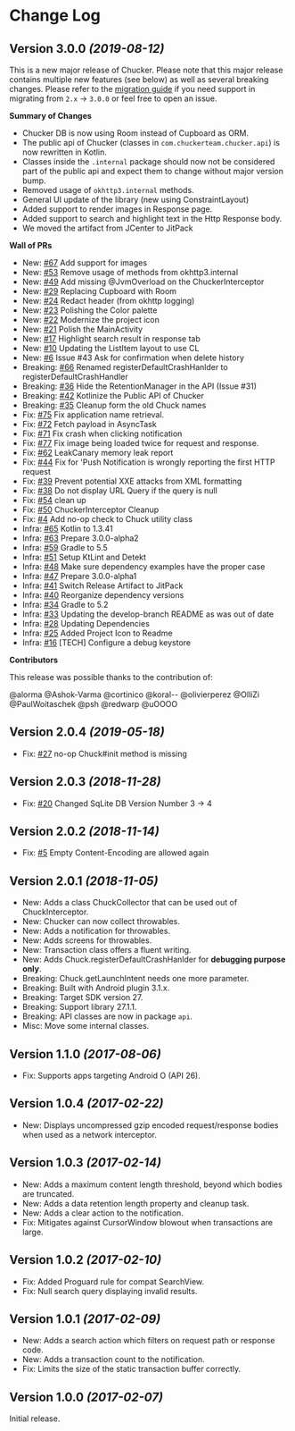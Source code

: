 Change Log
==========

Version 3.0.0 *(2019-08-12)*
----------------------------

This is a new major release of Chucker. Please note that this major release contains multiple new features (see below) as well as several breaking changes. Please refer to the [migration guide](TODO) if you need support in migrating from `2.x` -> `3.0.0` or feel free to open an issue.

**Summary of Changes**

* Chucker DB is now using Room instead of Cupboard as ORM.
* The public api of Chucker (classes in `com.chuckerteam.chucker.api`) is now rewritten in Kotlin.
* Classes inside the `.internal` package should now not be considered part of the public api and expect them to change without major version bump.
* Removed usage of `okhttp3.internal` methods.
* General UI update of the library (new using ConstraintLayout)
* Added support to render images in Response page.
* Added support to search and highlight text in the Http Response body.
* We moved the artifact from JCenter to JitPack

**Wall of PRs**

* New: [#67] Add support for images
* New: [#53] Remove usage of methods from okhttp3.internal
* New: [#49] Add missing @JvmOverload on the ChuckerInterceptor
* New: [#29] Replacing Cupboard with Room
* New: [#24] Redact header (from okhttp logging)
* New: [#23] Polishing the Color palette
* New: [#22] Modernize the project icon
* New: [#21] Polish the MainActivity
* New: [#17] Highlight search result in response tab
* New: [#10] Updating the ListItem layout to use CL
* New: [#6] Issue #43 Ask for confirmation when delete history
* Breaking: [#66] Renamed registerDefaultCrashHanlder to registerDefaultCrashHandler
* Breaking: [#36] Hide the RetentionManager in the API (Issue #31)
* Breaking: [#42] Kotlinize the Public API of Chucker
* Breaking: [#35] Cleanup form the old Chuck names
* Fix: [#75] Fix application name retrieval.
* Fix: [#72] Fetch payload in AsyncTask
* Fix: [#71] Fix crash when clicking notification
* Fix: [#77] Fix image being loaded twice for request and response.
* Fix: [#62] LeakCanary memory leak report
* Fix: [#44] Fix for 'Push Notification is wrongly reporting the first HTTP request
* Fix: [#39] Prevent potential XXE attacks from XML formatting
* Fix: [#38] Do not display URL Query if the query is null
* Fix: [#54] clean up
* Fix: [#50] ChuckerInterceptor Cleanup
* Fix: [#4] Add no-op check to Chuck utility class
* Infra: [#65] Kotlin to 1.3.41
* Infra: [#63] Prepare 3.0.0-alpha2
* Infra: [#59] Gradle to 5.5
* Infra: [#51] Setup KtLint and Detekt
* Infra: [#48] Make sure dependency examples have the proper case
* Infra: [#47] Prepare 3.0.0-alpha1
* Infra: [#41] Switch Release Artifact to JitPack
* Infra: [#40] Reorganize dependency versions
* Infra: [#34] Gradle to 5.2
* Infra: [#33] Updating the develop-branch README as was out of date
* Infra: [#28] Updating Dependencies
* Infra: [#25] Added Project Icon to Readme
* Infra: [#16] [TECH] Configure a debug keystore

**Contributors**

This release was possible thanks to the contribution of:

@alorma
@Ashok-Varma
@cortinico
@koral--
@olivierperez
@OlliZi
@PaulWoitaschek
@psh
@redwarp
@uOOOO

Version 2.0.4 *(2019-05-18)*
----------------------------

 * Fix: [#27] no-op Chuck#init method is missing

Version 2.0.3 *(2018-11-28)*
----------------------------

 * Fix: [#20] Changed SqLite DB Version Number 3 -> 4

Version 2.0.2 *(2018-11-14)*
----------------------------

 * Fix: [#5] Empty Content-Encoding are allowed again

Version 2.0.1 *(2018-11-05)*
----------------------------

 * New: Adds a class ChuckCollector that can be used out of ChuckInterceptor.
 * New: Chucker can now collect throwables.
 * New: Adds a notification for throwables.
 * New: Adds screens for throwables.
 * New: Transaction class offers a fluent writing.
 * New: Adds Chuck.registerDefaultCrashHanlder for **debugging purpose only**.
 * Breaking: Chuck.getLaunchIntent needs one more parameter.
 * Breaking: Built with Android plugin 3.1.x.
 * Breaking: Target SDK version 27.
 * Breaking: Support library 27.1.1.
 * Breaking: API classes are now in package `api`.
 * Misc: Move some internal classes.

Version 1.1.0 *(2017-08-06)*
----------------------------

 * Fix: Supports apps targeting Android O (API 26).

Version 1.0.4 *(2017-02-22)*
----------------------------

 * New: Displays uncompressed gzip encoded request/response bodies when used as a network interceptor.

Version 1.0.3 *(2017-02-14)*
----------------------------

 * New: Adds a maximum content length threshold, beyond which bodies are truncated.
 * New: Adds a data retention length property and cleanup task.
 * New: Adds a clear action to the notification.
 * Fix: Mitigates against CursorWindow blowout when transactions are large.

Version 1.0.2 *(2017-02-10)*
----------------------------

 * Fix: Added Proguard rule for compat SearchView.
 * Fix: Null search query displaying invalid results.

Version 1.0.1 *(2017-02-09)*
----------------------------

 * New: Adds a search action which filters on request path or response code.
 * New: Adds a transaction count to the notification.
 * Fix: Limits the size of the static transaction buffer correctly.

Version 1.0.0 *(2017-02-07)*
----------------------------

Initial release.

[#4]: https://github.com/ChuckerTeam/chucker/pull/4
[#5]: https://github.com/ChuckerTeam/chucker/pull/5
[#6]: https://github.com/ChuckerTeam/chucker/pull/6
[#10]: https://github.com/ChuckerTeam/chucker/pull/10
[#16]: https://github.com/ChuckerTeam/chucker/pull/16
[#17]: https://github.com/ChuckerTeam/chucker/pull/17
[#20]: https://github.com/ChuckerTeam/chucker/pull/20
[#21]: https://github.com/ChuckerTeam/chucker/pull/21
[#22]: https://github.com/ChuckerTeam/chucker/pull/22
[#23]: https://github.com/ChuckerTeam/chucker/pull/23
[#24]: https://github.com/ChuckerTeam/chucker/pull/24
[#25]: https://github.com/ChuckerTeam/chucker/pull/25
[#27]: https://github.com/ChuckerTeam/chucker/pull/27
[#28]: https://github.com/ChuckerTeam/chucker/pull/28
[#29]: https://github.com/ChuckerTeam/chucker/pull/29
[#33]: https://github.com/ChuckerTeam/chucker/pull/33
[#34]: https://github.com/ChuckerTeam/chucker/pull/34
[#35]: https://github.com/ChuckerTeam/chucker/pull/35
[#36]: https://github.com/ChuckerTeam/chucker/pull/36
[#38]: https://github.com/ChuckerTeam/chucker/pull/38
[#39]: https://github.com/ChuckerTeam/chucker/pull/39
[#40]: https://github.com/ChuckerTeam/chucker/pull/40
[#41]: https://github.com/ChuckerTeam/chucker/pull/41
[#42]: https://github.com/ChuckerTeam/chucker/pull/42
[#44]: https://github.com/ChuckerTeam/chucker/pull/44
[#47]: https://github.com/ChuckerTeam/chucker/pull/47
[#48]: https://github.com/ChuckerTeam/chucker/pull/48
[#49]: https://github.com/ChuckerTeam/chucker/pull/49
[#50]: https://github.com/ChuckerTeam/chucker/pull/50
[#51]: https://github.com/ChuckerTeam/chucker/pull/51
[#53]: https://github.com/ChuckerTeam/chucker/pull/53
[#54]: https://github.com/ChuckerTeam/chucker/pull/54
[#59]: https://github.com/ChuckerTeam/chucker/pull/59
[#62]: https://github.com/ChuckerTeam/chucker/pull/62
[#63]: https://github.com/ChuckerTeam/chucker/pull/63
[#65]: https://github.com/ChuckerTeam/chucker/pull/65
[#66]: https://github.com/ChuckerTeam/chucker/pull/66
[#67]: https://github.com/ChuckerTeam/chucker/pull/67
[#71]: https://github.com/ChuckerTeam/chucker/pull/71
[#72]: https://github.com/ChuckerTeam/chucker/pull/72
[#75]: https://github.com/ChuckerTeam/chucker/pull/75
[#77]: https://github.com/ChuckerTeam/chucker/pull/77
